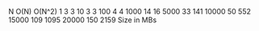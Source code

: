N	    O(N)	O(N^2)
1	      3	    3
10	    3   	3
100	    4	    4
1000	  14	  16
5000	  33	  141
10000 	50	  552
15000	  109	  1095
20000	  150	  2159
Size in MBs


